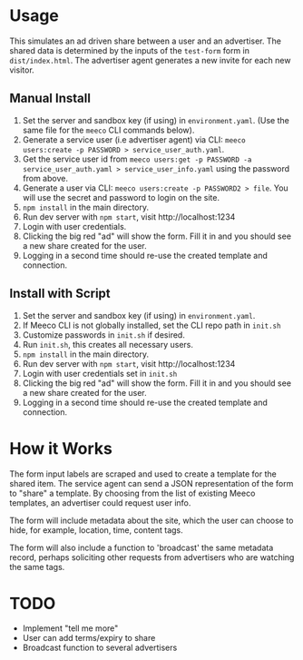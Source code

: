 # Usage

This simulates an ad driven share between a user and an advertiser. The shared data is determined by the inputs of the `test-form` form in `dist/index.html`. The advertiser agent generates a new invite for each new visitor.

## Manual Install

1. Set the server and sandbox key (if using) in `environment.yaml`.
  (Use the same file for the `meeco` CLI commands below).
2. Generate a service user (i.e advertiser agent) via CLI: `meeco users:create -p PASSWORD > service_user_auth.yaml`.
3. Get the service user id from `meeco users:get -p PASSWORD -a service_user_auth.yaml > service_user_info.yaml` using the password from above.
4. Generate a user via CLI: `meeco users:create -p PASSWORD2 > file`. You will use the secret and password to login on the site.
5. `npm install` in the main directory.
6. Run dev server with `npm start`, visit http://localhost:1234
7. Login with user credentials.
8. Clicking the big red "ad" will show the form. Fill it in and you should see a new share created for the user.
9. Logging in a second time should re-use the created template and connection.

## Install with Script

1. Set the server and sandbox key (if using) in `environment.yaml`.
2. If Meeco CLI is not globally installed, set the CLI repo path in `init.sh`
3. Customize passwords in `init.sh` if desired.
4. Run `init.sh`, this creates all necessary users.
5. `npm install` in the main directory.
6. Run dev server with `npm start`, visit http://localhost:1234
7. Login with user credentials set in `init.sh`
8. Clicking the big red "ad" will show the form. Fill it in and you should see a new share created for the user.
9. Logging in a second time should re-use the created template and connection.

# How it Works

The form input labels are scraped and used to create a template for the shared item.
The service agent can send a JSON representation of the form to "share" a template.
By choosing from the list of existing Meeco templates, an advertiser could request user info.

The form will include metadata about the site, which the user can choose to hide, for example, location, time, content tags.

The form will also include a function to 'broadcast' the same metadata record, perhaps soliciting other requests from advertisers who are watching the same tags.

# TODO

- Implement "tell me more"
- User can add terms/expiry to share
- Broadcast function to several advertisers
